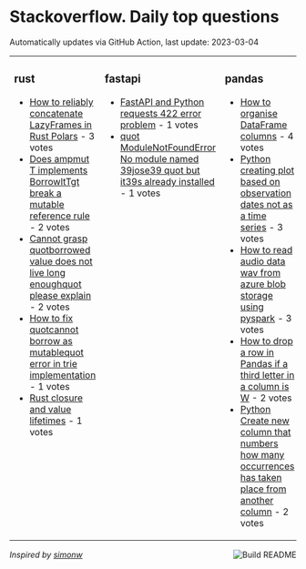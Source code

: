 # Stackoverflow. Daily top questions 

Automatically updates via GitHub Action, last update: <!-- date starts -->2023-03-04<!-- date ends -->


<table><tr><td valign="top" width="33%">

### rust
<!-- rust starts -->
* [How to reliably concatenate LazyFrames in Rust Polars](https://stackoverflow.com/questions/75631210/how-to-reliably-concatenate-lazyframes-in-rust-polars) - 3 votes
* [Does ampmut T implements BorrowltTgt break a mutable reference rule](https://stackoverflow.com/questions/75629427/does-mut-t-implements-borrowt-break-a-mutable-reference-rule) - 2 votes
* [Cannot grasp quotborrowed value does not live long enoughquot please explain](https://stackoverflow.com/questions/75634600/cannot-grasp-borrowed-value-does-not-live-long-enough-please-explain) - 2 votes
* [How to fix quotcannot borrow as mutablequot error in trie implementation](https://stackoverflow.com/questions/75623190/how-to-fix-cannot-borrow-as-mutable-error-in-trie-implementation) - 1 votes
* [Rust closure and value lifetimes](https://stackoverflow.com/questions/75638486/rust-closure-and-value-lifetimes) - 1 votes
<!-- rust ends -->
</td><td valign="top" width="34%">


### fastapi
<!-- fastapi starts -->
* [FastAPI and Python requests 422 error problem](https://stackoverflow.com/questions/75638060/fastapi-and-python-requests-422-error-problem) - 1 votes
* [quot ModuleNotFoundError No module named 39jose39 quot  but it39s already installed](https://stackoverflow.com/questions/75628483/modulenotfounderror-no-module-named-jose-but-its-already-installed) - 1 votes
<!-- fastapi ends -->
</td><td valign="top" width="34%">


### pandas
<!-- pandas starts -->
* [How to organise DataFrame columns](https://stackoverflow.com/questions/75627029/how-to-organise-dataframe-columns) - 4 votes
* [Python creating plot based on observation dates not as a time series](https://stackoverflow.com/questions/75628106/python-creating-plot-based-on-observation-dates-not-as-a-time-series) - 3 votes
* [How to read audio data wav from azure blob storage using pyspark](https://stackoverflow.com/questions/75632764/how-to-read-audio-data-wav-from-azure-blob-storage-using-pyspark) - 3 votes
* [How to drop a row in Pandas if a third letter in a column is W](https://stackoverflow.com/questions/75632057/how-to-drop-a-row-in-pandas-if-a-third-letter-in-a-column-is-w) - 2 votes
* [Python Create new column that numbers how many occurrences has taken place from another column](https://stackoverflow.com/questions/75633166/python-create-new-column-that-numbers-how-many-occurrences-has-taken-place-from) - 2 votes
<!-- pandas ends -->
</td></tr></table>

<a href="https://github.com/hp0404/hp0404/actions"><img src="https://github.com/hp0404/hp0404/workflows/Build%20README/badge.svg" align="right" alt="Build README"></a> <p>*Inspired by  [simonw](https://github.com/simonw/simonw)*</p>
